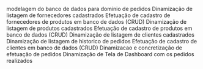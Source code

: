modelagem do banco de dados para dominio de pedidos
Dinamização de listagem de fornecedores cadastrados 
Efetuação de cadastro de fornecedores de produtos em banco de dados (CRUD)
Dinamização de listagem de produtos cadastrados 
Efetuação de cadastro de produtos em banco de dados (CRUD)
Dinamização de listagem de clientes cadastrados
Dinamização de listagem de historico de pedidos 
Efetuação de cadastro de clientes em banco de dados (CRUD)
Dinamizacao e concretização de efetuação de pedidos
Dinamização de Tela de Dashboard com os pedidos realizados
